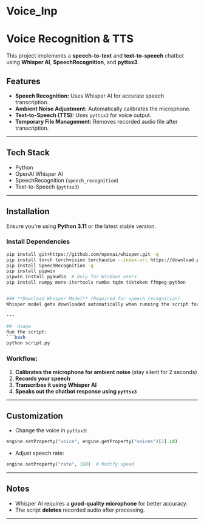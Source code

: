 # Voice_Inp
# Voice Recognition & TTS

This project implements a **speech-to-text** and **text-to-speech** chatbot using **Whisper AI**, **SpeechRecognition**, and **pyttsx3**.

## Features
- **Speech Recognition:** Uses Whisper AI for accurate speech transcription.
- **Ambient Noise Adjustment:** Automatically calibrates the microphone.
- **Text-to-Speech (TTS):** Uses `pyttsx3` for voice output.
- **Temporary File Management:** Removes recorded audio file after transcription.

---

## Tech Stack
- Python
- OpenAI Whisper AI
- SpeechRecognition (`speech_recognition`)
- Text-to-Speech (`pyttsx3`)

---

##  Installation
Ensure you're using **Python 3.11** or the latest stable version.

### Install Dependencies  
```bash
pip install git+https://github.com/openai/whisper.git -q
pip install torch torchvision torchaudio --index-url https://download.pytorch.org/whl/cpu
pip install SpeechRecognition -q
pip install pipwin
pipwin install pyaudio  # Only for Windows users
pip install numpy more-itertools numba tqdm tiktoken ffmpeg-python


### **Download Whisper Model** (Required for speech recognition)
Whisper model gets downloaded automatically when running the script for the first time.

---

##  Usage
Run the script:
```bash
python script.py
```
### **Workflow:**
1. **Calibrates the microphone for ambient noise** (stay silent for 2 seconds)
2. **Records your speech**
3. **Transcribes it using Whisper AI**
4. **Speaks out the chatbot response using `pyttsx3`**
---

## Customization
- Change the voice in `pyttsx3`:
```python
engine.setProperty("voice", engine.getProperty("voices")[2].id)
```
- Adjust speech rate:
```python
engine.setProperty("rate", 160)  # Modify speed
```

---

## Notes
- Whisper AI requires a **good-quality microphone** for better accuracy.
- The script **deletes** recorded audio after processing.

---



